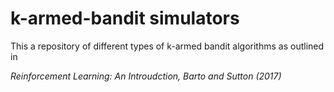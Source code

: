 # k-armed-bandit simulators 

This a repository of different types of k-armed bandit algorithms as outlined in 

_Reinforcement Learning: An Introudction, Barto and Sutton (2017)_
